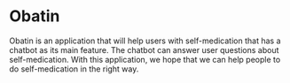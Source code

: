 # Obatin
Obatin is an application that will help users with self-medication that has a chatbot as its main feature. The chatbot can answer user questions about self-medication. With this application, we hope that we can help people to do self-medication in the right way.
